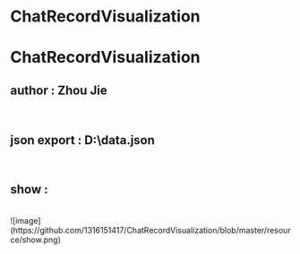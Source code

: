 # ChatRecordVisualization
<h1>ChatRecordVisualization</h1>
<h2>author : Zhou Jie </h2><br>
<h2>json export : D:\data.json </h2><br>
<h2>show : </h2><br>
![image](https://github.com/1316151417/ChatRecordVisualization/blob/master/resource/show.png)
